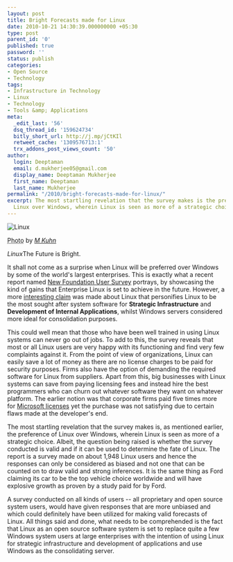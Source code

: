 ```yaml
---
layout: post
title: Bright Forecasts made for Linux
date: 2010-10-21 14:30:39.000000000 +05:30
type: post
parent_id: '0'
published: true
password: ''
status: publish
categories:
- Open Source
- Technology
tags:
- Infrastructure in Technology
- Linux
- Technology
- Tools &amp; Applications
meta:
  _edit_last: '56'
  dsq_thread_id: '159624734'
  bitly_short_url: http://j.mp/jCtKIl
  retweet_cache: '1309576713:1'
  trx_addons_post_views_count: '50'
author:
  login: Deeptaman
  email: d.mukherjee05@gmail.com
  display_name: Deeptaman Mukherjee
  first_name: Deeptaman
  last_name: Mukherjee
permalink: "/2010/bright-forecasts-made-for-linux/"
excerpt: The most startling revelation that the survey makes is the preference of
  Linux over Windows, wherein Linux is seen as more of a strategic choice.
---
```

<div class="figure"><img src="/static/2010/10/linux-future-is-bright.jpg" alt="Linux" />
<p class="credit"><abbr class="type" title="Photograph">Photo</abbr> by <cite><a href="http://www.flickr.com/photos/mkuhn/76381326/">M Kuhn</a></cite></p>
<p class="caption"><em class="title">Linux</em>The Future is Bright.</p>
</div>
<p><!--more--></p>
<p>It shall not come as a surprise when Linux will be preferred over Windows by some of the world's largest enterprises. This is exactly what a recent report named <a href="http://www.marketwire.com/press-release/New-Linux-Foundation-User-Survey-Shows-Enterprise-Linux-to-Achieve-Significant-Gains-1333030.htm">New Foundation User Survey</a> portrays, by showcasing the kind of gains that Enterprise Linux is set to achieve in the future. However, a more <a href="http://www.linuxfoundation.org/lp/page/download-the-free-linux-adoption-trends-report">interesting claim</a> was made about Linux that personifies Linux to be the most sought after system software for <strong>Strategic Infrastructure</strong> and <strong>Development of Internal Applications</strong>, whilst Windows servers considered more ideal for consolidation purposes.</p>
<p>This could well mean that those who have been well trained in using Linux systems can never go out of jobs. To add to this, the survey reveals that most or all Linux users are very happy with its functioning and find very few complaints against it. From the point of view of organizations, Linux can easily save a lot of money as there are no license charges to be paid for security purposes. Firms also have the option of demanding the required software for Linux from suppliers. Apart from this, big businesses with Linux systems can save from paying licensing fees and instead hire the best programmers who can churn out whatever software they want on whatever platform. The earlier notion was that corporate firms paid five times more for <a href="http://www.microsoft.com/licensing/default.aspx">Microsoft licenses</a> yet the purchase was not satisfying due to certain flaws made at the developer's end.</p>
<p>The most startling revelation that the survey makes is, as mentioned earlier, the preference of Linux over Windows, wherein Linux is seen as more of a strategic choice. Albeit, the question being raised is whether the survey conducted is valid and if it can be used to determine the fate of Linux. The report is a survey made on about 1,948 Linux users and hence the responses can only be considered as biased and not one that can be counted on to draw valid and strong inferences. It is the same thing as Ford claiming its car to be the top vehicle choice worldwide and will have explosive growth as proven by a study paid for by Ford. </p>
<p>A survey conducted on all kinds of users -- all proprietary and open source system users, would have given responses that are more unbiased and which could definitely have been utilized for making valid forecasts of Linux. All things said and done, what needs to be comprehended is the fact that Linux as an open source software system is set to replace quite a few Windows system users at large enterprises with the intention of using Linux for strategic infrastructure and development of applications and use Windows as the consolidating server.</p>
